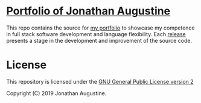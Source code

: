# [Portfolio of Jonathan Augustine](https://jonoaugustine.github.io/portfolio/index.html)

This repo contains the source for
[my portfolio](https://jonoaugustine.github.io/portfolio/) to showcase my
competence in full stack software development and language flexibility.
Each [release](https://github.com/JonoAugustine/portfolio/releases/tag/0.1.0)
presents a stage in the development and improvement of the source code.

# License

This repository is licensed under the
[GNU General Public License version 2](https://opensource.org/licenses/GPL-2.0)

Copyright (C) 2019 Jonathan Augustine.
